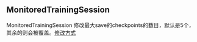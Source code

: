 ## MonitoredTrainingSession
MonitoredTrainingSession 修改最大save的checkpoints的数目，默认是5个，其余的则会被覆盖。[修改方式](https://h-xie.ren/2018/%E5%9C%A8tensorflow%E4%B8%AD%E4%BD%BF%E7%94%A8-monitoredtrainingsession%EF%BC%88%E7%B2%97%E7%B3%99%E7%9A%84%E8%AE%B0%E5%BD%95%EF%BC%89/)
